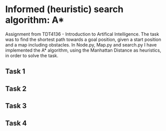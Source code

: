 # Informed (heuristic) search algorithm: A*

Assignment from TDT4136 - Introduction to Artifical Intelligence.
The task was to find the shortest path towards a goal position, given a start position and a map including obstacles.
In Node.py, Map.py and search.py I have implemented the A* algorithm, using the Manhattan Distance as heuristics, in order to solve the task.

## Task 1

## Task 2

## Task 3

## Task 4
